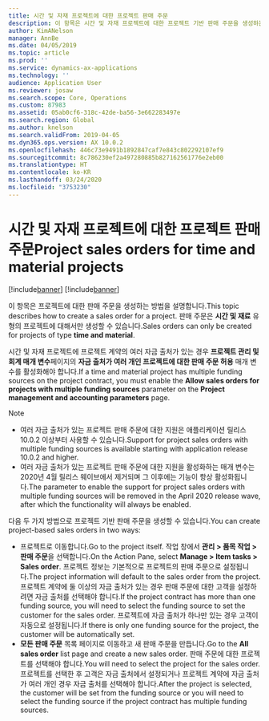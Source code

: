 ```yaml
---
title: 시간 및 자재 프로젝트에 대한 프로젝트 판매 주문
description: 이 항목은 시간 및 자재 프로젝트에 대한 프로젝트 기반 판매 주문을 생성하는 방법을 설명합니다.
author: KimANelson
manager: AnnBe
ms.date: 04/05/2019
ms.topic: article
ms.prod: ''
ms.service: dynamics-ax-applications
ms.technology: ''
audience: Application User
ms.reviewer: josaw
ms.search.scope: Core, Operations
ms.custom: 87983
ms.assetid: 05ab0cf6-318c-42de-ba56-3e662283497e
ms.search.region: Global
ms.author: knelson
ms.search.validFrom: 2019-04-05
ms.dyn365.ops.version: AX 10.0.2
ms.openlocfilehash: 446c73e9491b1892847caf7e843c802292107ef9
ms.sourcegitcommit: 8c786230ef2a497280885b827162561776e2eb00
ms.translationtype: HT
ms.contentlocale: ko-KR
ms.lasthandoff: 03/24/2020
ms.locfileid: "3753230"
---
```

# <a name="project-sales-orders-for-time-and-material-projects"></a><span data-ttu-id="3f3c5-103">시간 및 자재 프로젝트에 대한 프로젝트 판매 주문</span><span class="sxs-lookup"><span data-stu-id="3f3c5-103">Project sales orders for time and material projects</span></span>

[!include[banner](../includes/banner.md)]
[!include[banner](../includes/preview-banner.md)]

<span data-ttu-id="3f3c5-104">이 항목은 프로젝트에 대한 판매 주문을 생성하는 방법을 설명합니다.</span><span class="sxs-lookup"><span data-stu-id="3f3c5-104">This topic describes how to create a sales order for a project.</span></span> <span data-ttu-id="3f3c5-105">판매 주문은 **시간 및 재료** 유형의 프로젝트에 대해서만 생성할 수 있습니다.</span><span class="sxs-lookup"><span data-stu-id="3f3c5-105">Sales orders can only be created for projects of type **time and material**.</span></span>

<span data-ttu-id="3f3c5-106">시간 및 자재 프로젝트에 프로젝트 계약의 여러 자금 출처가 있는 경우 **프로젝트 관리 및 회계 매개 변수**페이지의 **자금 출처가 여러 개인 프로젝트에 대한 판매 주문 허용** 매개 변수를 활성화해야 합니다.</span><span class="sxs-lookup"><span data-stu-id="3f3c5-106">If a time and material project has multiple funding sources on the project contract, you must enable the **Allow sales orders for projects with multiple funding sources** parameter on the **Project management and accounting parameters** page.</span></span> 

> [!NOTE]
> - <span data-ttu-id="3f3c5-107">여러 자금 출처가 있는 프로젝트 판매 주문에 대한 지원은 애플리케이션 릴리스 10.0.2 이상부터 사용할 수 있습니다.</span><span class="sxs-lookup"><span data-stu-id="3f3c5-107">Support for project sales orders with multiple funding sources is available starting with application release 10.0.2 and higher.</span></span>
> - <span data-ttu-id="3f3c5-108">여러 자금 출처가 있는 프로젝트 판매 주문에 대한 지원을 활성화하는 매개 변수는 2020년 4월 릴리스 웨이브에서 제거되며 그 이후에는 기능이 항상 활성화됩니다.</span><span class="sxs-lookup"><span data-stu-id="3f3c5-108">The parameter to enable the support for project sales orders with multiple funding sources will be removed in the April 2020 release wave, after which the functionality will always be enabled.</span></span>

<span data-ttu-id="3f3c5-109">다음 두 가지 방법으로 프로젝트 기반 판매 주문을 생성할 수 있습니다.</span><span class="sxs-lookup"><span data-stu-id="3f3c5-109">You can create project-based sales orders in two ways:</span></span>

- <span data-ttu-id="3f3c5-110">프로젝트로 이동합니다.</span><span class="sxs-lookup"><span data-stu-id="3f3c5-110">Go to the project itself.</span></span> <span data-ttu-id="3f3c5-111">작업 창에서 **관리 > 품목 작업 > 판매 주문**을 선택합니다.</span><span class="sxs-lookup"><span data-stu-id="3f3c5-111">On the Action Pane, select **Manage > Item tasks > Sales order**.</span></span> <span data-ttu-id="3f3c5-112">프로젝트 정보는 기본적으로 프로젝트의 판매 주문으로 설정됩니다.</span><span class="sxs-lookup"><span data-stu-id="3f3c5-112">The project information will default to the sales order from the project.</span></span> <span data-ttu-id="3f3c5-113">프로젝트 계약에 둘 이상의 자금 출처가 있는 경우 판매 주문에 대한 고객을 설정하려면 자금 출처를 선택해야 합니다.</span><span class="sxs-lookup"><span data-stu-id="3f3c5-113">If the project contract has more than one funding source, you will need to select the funding source to set the customer for the sales order.</span></span> <span data-ttu-id="3f3c5-114">프로젝트에 자금 출처가 하나만 있는 경우 고객이 자동으로 설정됩니다.</span><span class="sxs-lookup"><span data-stu-id="3f3c5-114">If there is only one funding source for the project, the customer will be automatically set.</span></span>
- <span data-ttu-id="3f3c5-115">**모든 판매 주문** 목록 페이지로 이동하고 새 판매 주문을 만듭니다.</span><span class="sxs-lookup"><span data-stu-id="3f3c5-115">Go to the **All sales order** list page and create a new sales order.</span></span> <span data-ttu-id="3f3c5-116">판매 주문에 대한 프로젝트를 선택해야 합니다.</span><span class="sxs-lookup"><span data-stu-id="3f3c5-116">You will need to select the project for the sales order.</span></span> <span data-ttu-id="3f3c5-117">프로젝트를 선택한 후 고객은 자금 출처에서 설정되거나 프로젝트 계약에 자금 출처가 여러 개인 경우 자금 출처를 선택해야 합니다.</span><span class="sxs-lookup"><span data-stu-id="3f3c5-117">After the project is selected, the customer will be set from the funding source or you will need to select the funding source if the project contract has multiple funding sources.</span></span>

